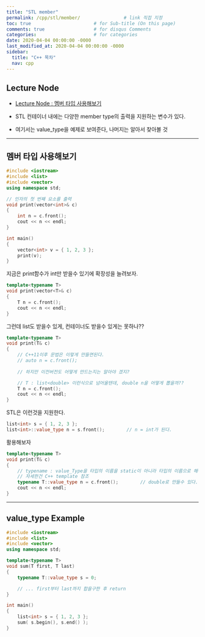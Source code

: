 ```yaml
---
title: "STL member"
permalink: /cpp/stl/member/                # link 직접 지정
toc: true                       # for Sub-title (On this page)
comments: true                  # for disqus Comments
categories:                     # for categories
date: 2020-04-04 00:00:00 -0000
last_modified_at: 2020-04-04 00:00:00 -0000
sidebar:
  title: "C++ 목차"
  nav: cpp
---
```


## Lecture Node

* [Lecture Node : 멤버 타입 사용해보기](https://ideone.com/pBOYrR)

* STL 컨테이너 내에는 다양한 member type의 출력을 지원하는 변수가 있다.
* 여기서는 value_type을 예제로 보여준다, 나머지는 알아서 찾아볼 것

---

## 멤버 타입 사용해보기

```cpp
#include <iostream>
#include <list>
#include <vector>
using namespace std;

// 인자의 첫 번째 요소를 출력
void print(vector<int>& c)
{
    int n = c.front();
    cout << n << endl;
}

int main()
{
    vector<int> v = { 1, 2, 3 };
    print(v);
}
```

지금은 print함수가 int만 받을수 있기에 확장성을 늘려보자.

```cpp
template<typename T>
void print(vector<T>& c)
{
    T n = c.front();
    cout << n << endl;
}
```

그런데 list도 받을수 있게, 컨테이너도 받을수 있게는 못하나??

```cpp
template<typename T>
void print(T& c)
{
    // C++11이후 문법은 이렇게 만들면된다.
    // auto n = c.front();
    
    // 하지만 이전버전도 어떻게 만드는지는 알아야 겠지?

    // T : list<double> 이런식으로 넘어올텐데, double n을 어떻게 뽑을까??
    T n = c.front();
    cout << n << endl;
}
```

STL은 이런것을 지원한다.

```cpp
list<int> s = { 1, 2, 3 };
list<int>::value_type n = s.front();        // n = int가 된다.
```

활용해보자

```cpp
template<typename T>
void print(T& c)
{
    // typename : value_Type을 타입의 이름을 static이 아니라 타입의 이름으로 해석해 달라는 뜻..
    // 자세한건 C++ template 참조
    typename T::value_type n = c.front();        // double로 만들수 있다.
    cout << n << endl;
}
```

---

## value_type Example

```cpp
#include <iostream>
#include <list>
#include <vector>
using namespace std;

template<typename T>
void sum(T first, T last)
{
    typename T::value_type s = 0;

    // ... first부터 last까지 합을구한 후 return
}

int main()
{
    list<int> s = { 1, 2, 3 };
    sum( s.begin(), s.end() );
}
```